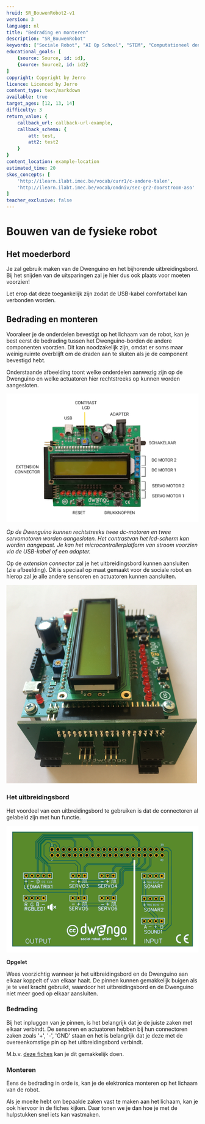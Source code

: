 ```yaml
---
hruid: SR_BouwenRobot2-v1
version: 3
language: nl
title: "Bedrading en monteren"
description: "SR_BouwenRobot"
keywords: ["Sociale Robot", "AI Op School", "STEM", "Computationeel denken", "Grafisch programmeren"]
educational_goals: [
    {source: Source, id: id}, 
    {source: Source2, id: id2}
]
copyright: Copyright by Jerro
licence: Licenced by Jerro
content_type: text/markdown
available: true
target_ages: [12, 13, 14]
difficulty: 3
return_value: {
    callback_url: callback-url-example,
    callback_schema: {
        att: test,
        att2: test2
    }
}
content_location: example-location
estimated_time: 20
skos_concepts: [
    'http://ilearn.ilabt.imec.be/vocab/curr1/c-andere-talen', 
    'http://ilearn.ilabt.imec.be/vocab/ondniv/sec-gr2-doorstroom-aso'
]
teacher_exclusive: false
---
```


# Bouwen van de fysieke robot
## Het moederbord
Je zal gebruik maken van de Dwenguino en het bijhorende uitbreidingsbord. Bij het snijden van de uitsparingen zal je hier dus ook plaats voor moeten voorzien!  

Let erop dat deze toegankelijk zijn zodat de USB-kabel comfortabel kan verbonden worden.  

## Bedrading en monteren

Vooraleer je de onderdelen bevestigt op het lichaam van de robot, kan je best eerst de bedrading tussen het Dwenguino-borden de andere componenten voorzien. Dit kan noodzakelijk zijn, omdat er soms maar weinig ruimte overblijft om de draden aan te sluiten als je de component bevestigd hebt.

Onderstaande afbeelding toont welke onderdelen aanwezig zijn op de Dwenguino en welke actuatoren hier rechtstreeks op kunnen worden aangesloten.

![](embed/Assemblage1.png "Dwenguino")

*Op de Dwenguino kunnen rechtstreeks twee dc-motoren en twee servomotoren worden aangesloten. Het contrastvan het lcd-scherm kan worden aangepast. Je kan het microcontrollerplatform van stroom voorzien via de USB-kabel of een adapter.*

Op de *extension connector* zal je het uitbreidingsbord kunnen aansluiten (zie afbeelding). Dit is speciaal op maat gemaakt voor de sociale robot en hierop zal je alle andere sensoren en actuatoren kunnen aansluiten.  

![](embed/pcb.png "Uitbreidingsbord")

### Het uitbreidingsbord

Het voordeel van een uitbreidingsbord te gebruiken is dat de connectoren al gelabeld zijn met hun functie. 

![](embed/pcb-inkscape.png "Figuur uitbreidingsbord")

**Opgelet**

Wees voorzichtig wanneer je het uitbreidingsbord en de Dwenguino aan elkaar koppelt of van elkaar haalt. De pinnen kunnen gemakkelijk buigen als je te veel kracht gebruikt, waardoor het uitbreidingsbord en de Dwenguino niet meer goed op elkaar aansluiten.

### Bedrading
Bij het inpluggen van je pinnen, is het belangrijk dat je de juiste zaken met elkaar verbindt. De sensoren en actuatoren hebben bij hun connectoren zaken zoals '+', '-', 'GND' staan en het is belangrijk dat je deze met de overeenkomstige pin op het uitbreidingsbord verbindt.

M.b.v. [deze fiches](embed/Leerlingenfiches.pdf "fiches") kan je dit gemakkelijk doen.  

### Monteren
Eens de bedrading in orde is, kan je de elektronica monteren op het lichaam van de robot.  

Als je moeite hebt om bepaalde zaken vast te maken aan het lichaam, kan je ook hiervoor in de fiches kijken. Daar tonen we je dan hoe je met de hulpstukken snel iets kan vastmaken.